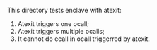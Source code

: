This directory tests enclave with atexit:
1. Atexit triggers one ocall;
2. Atexit triggers multiple ocalls;
3. It cannot do ecall in ocall triggerred by atexit.

